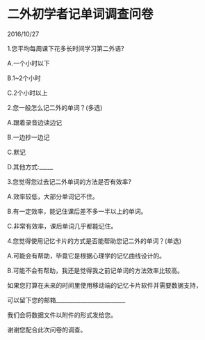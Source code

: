 # 二外初学者记单词调查问卷
2016/10/27

1.您平均每周课下花多长时间学习第二外语?

A.一个小时以下

B.1~2个小时

C.2个小时以上

2.您一般怎么记二外的单词？(多选)

A.跟着录音边读边记

B.一边抄一边记

C.默记

D.其他方式:_____

3.您觉得您过去记二外单词的方法是否有效率?

A.效率较低，大部分单词记不住。

B.有一定效率，能记住课后差不多一半以上的单词。

C.非常有效率，课后单词几乎都能记住。

4.您觉得使用记忆卡片的方式是否能帮助您记二外的单词？(单选)

A.可能会有帮助，毕竟它是根据心理学的记忆曲线设计的。

B.可能不会有帮助，我还是觉得我之前记单词的方法效率比较高。

如果您打算在未来的时间里使用移动端的记忆卡片软件并需要数据支持，

可以留下您的邮箱_________________________

我们会将数据文件以附件的形式发给您。

谢谢您配合此次问卷的调查。
